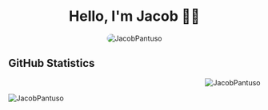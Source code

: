 <h1 align="center"fds>Hello, I'm Jacob 👋🏼</h1>
<p align="center"><img src="https://i.imgur.com/TIThteo.png" alt="JacobPantuso" style='border-radius: 20px;'/></p>
<h2>GitHub Statistics</h2>
<p>&nbsp;<img align="right" src="https://github-readme-stats.vercel.app/api?username=JacobPantuso&show_icons=true&locale=en&theme=dark" alt="JacobPantuso" /></p>
<img align="left" src="https://github-readme-stats.vercel.app/api/top-langs?username=JacobPantuso&show_icons=true&locale=en&layout=compact&theme=dark&hide-border=true" alt="JacobPantuso" />

